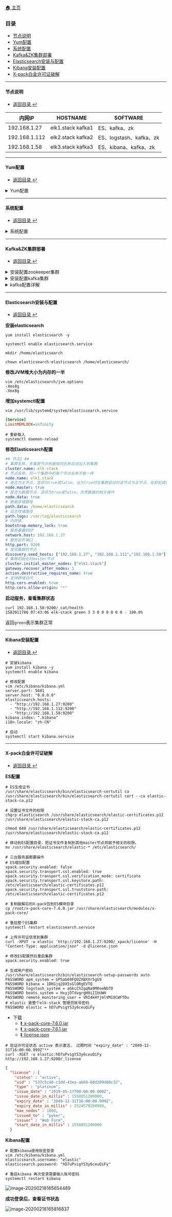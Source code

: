 [:house: 主页](../README.md) 
 
### 目录 
- [节点说明](#节点说明)
- [Yum配置](#yum配置)
- [系统配置](#系统配置)
- [Kafka&ZK集群部署](#kafkazk集群部署)
- [Elasticsearch安装与配置](#elasticsearch安装与配置)
- [Kibana安装配置](#kibana安装配置)
- [X-pack白金许可证破解](#x-pack白金许可证破解)

----

#### 节点说明
- [返回目录 :leftwards_arrow_with_hook:](#目录)

 | 内网IP        | HOSTNAME          | SOFTWARE                |
 | ------------- | ----------------- | ----------------------- |
 | 192.168.1.27  | elk1.stack kafka1 | ES、kafka、zk           |
 | 192.168.1.112 | elk2.stack kafka2 | ES、logstash、kafka、zk |
 | 192.168.1.58  | elk3.stack kafka3 | ES、kibana、kafka、zk   |

----

#### Yum配置
- [返回目录 :leftwards_arrow_with_hook:](#目录)

<details>
<summary>Yum配置</summary>
 
**elk-stack** yum文件: **elk.repo**

```ini
[elk-7.x]
name=Elastic repository for 7.x packages
baseurl=https://artifacts.elastic.co/packages/7.x/yum
gpgcheck=1
gpgkey=https://artifacts.elastic.co/GPG-KEY-elasticsearch
enabled=1
autorefresh=1
type=rpm-md
```
**zookeeper** yum文件: **mesosphere.repo**

```ini
[mesosphere]
name=Mesosphere Packages for EL 7 - $basearch
baseurl=http://repos.mesosphere.io/el/7/$basearch/
enabled=1
gpgcheck=0
[mesosphere-noarch]
name=Mesosphere Packages for EL 7 - noarch
baseurl=http://repos.mesosphere.io/el/7/noarch/
enabled=1
gpgcheck=0

[mesosphere-source]
name=Mesosphere Packages for EL 7 - $basearch - Source
baseurl=http://repos.mesosphere.io/el/7/SRPMS/
enabled=0
gpgcheck=0
```
**安装epel yum源，并更新系统**

```shell
yum install epel-release -y
yum clean all
yum makecache
yum update -y
```

**JDK安装**

```shell
yum install java-1.8.0-openjdk -y
```

</details>

----

#### 系统配置
- [返回目录 :leftwards_arrow_with_hook:](#目录)

<details>
<summary>系统配置</summary>
 
```shell
vim /etc/security/limits.conf
* hard nofile 65536
* soft nofile 65536
* soft nproc  65536
* hard nproc  65536

ulimit -n 65535

vim /etc/sysctl.conf
vm.max_map_count = 262144
net.core.somaxconn=65535
net.ipv4.ip_forward = 1

sysctl -p

swapoff -a
```

</details>
 
----

#### Kafka&ZK集群部署
- [返回目录 :leftwards_arrow_with_hook:](#目录)

<details>
<summary>安装配置zookeeper集群</summary>

```shell
# 安装zk
yum install mesosphere-zookeeper -y

# 修改配置
vim /etc/zookeeper/conf/zoo.cfg
maxClientCnxns=50
tickTime=2000
initLimit=10
syncLimit=5
dataDir=/var/lib/zookeeper
clientPort=2181
server.1=kafka1:2888:3888
server.2=kafka2:2888:3888
server.3=kafka3:2888:3888

# 每个节点设置不同的id
kafka1# echo 1 > /var/lib/zookeeper/myid
kafka2# echo 2 > /var/lib/zookeeper/myid
kafka3# echo 3 > /var/lib/zookeeper/myid

# 设置开机启动 启动服务
systemctl enable zookeeper
systemctl start zookeeper

# 查看端口监听
lsof -i:2181
COMMAND  PID USER   FD   TYPE DEVICE SIZE/OFF NODE NAME
java    2017 root   23u  IPv6  22946      0t0  TCP *:eforward (LISTEN)
```

</details>

<details>
<summary>安装配置kafka集群</summary>
 
```shell
#下载安装
cd /opt
wget http://mirror.rise.ph/apache/kafka/2.4.0/kafka_2.12-2.4.0.tgz && mv 
tar xvf kafka_2.12-2.4.0.tgz && mv kafka_2.12-2.4.0 kafka && cd kafka

# 修改配置
vim config/server.properties
broker.id=1  # 节点间的数字不一样即可
listeners=PLAINTEXT://192.168.1.27:9092 # IP为本机IP
num.network.threads=3
num.io.threads=8
socket.send.buffer.bytes=102400
socket.receive.buffer.bytes=102400
socket.request.max.bytes=104857600
log.dirs=/opt/kafka/logs/kafka-logs
num.partitions=1
num.recovery.threads.per.data.dir=1
offsets.topic.replication.factor=1
transaction.state.log.replication.factor=1
transaction.state.log.min.isr=1
log.retention.hours=168
log.segment.bytes=1073741824
log.retention.check.interval.ms=300000
zookeeper.connect=kafka1:2181,kafka2:2181,kafka3:2181
zookeeper.connection.timeout.ms=6000
group.initial.rebalance.delay.ms=0

# 启动服务
./bin/kafka-server-start.sh -daemon /opt/kafka/config/server.properties

# 查看服务
lsof -i:9092
COMMAND    PID USER   FD   TYPE  DEVICE SIZE/OFF NODE NAME
filebeat 25779 root    6u  IPv4 8517817      0t0  TCP elk1.stack:41220->elk1.stack:XmlIpcRegSvc (ESTABLISHED)
java     31778 root  121u  IPv6 8515337      0t0  TCP elk1.stack:XmlIpcRegSvc (LISTEN)
java     31778 root  137u  IPv6 8518920      0t0  TCP elk1.stack:41214->elk1.stack:XmlIpcRegSvc (ESTABLISHED)
java     31778 root  138u  IPv6 8511083      0t0  TCP elk1.stack:XmlIpcRegSvc->elk1.stack:41214 (ESTABLISHED)
java     31778 root  142u  IPv6 8520966      0t0  TCP elk1.stack:47010->elk3.stack:XmlIpcRegSvc (ESTABLISHED)
java     31778 root  146u  IPv6 8517806      0t0  TCP elk1.stack:57336->elk2.stack:XmlIpcRegSvc (ESTABLISHED)
java     31778 root  202u  IPv6 8511093      0t0  TCP elk1.stack:XmlIpcRegSvc->58.82.247.197:52590 (ESTABLISHED)
java     31778 root  203u  IPv6 8518953      0t0  TCP elk1.stack:XmlIpcRegSvc->elk1.stack:41220 (ESTABLISHED)
```
</details>

<details>
<summary>kafka配置详解</summary>
 
```ini
#当前机器在集群中的唯一标识，和zookeeper的myid性质一样
broker.id=1
#当前kafka对外提供服务的端口默认是9092
port=19092
#这个参数默认是关闭的，在0.8.1有个bug，DNS解析问题，失败率的问题。
host.name=192.168.1.224
#这个是borker进行网络处理的线程数
num.network.threads=3
#这个是borker进行I/O处理的线程数
num.io.threads=8
#消息存放的目录，这个目录可以配置为“，”逗号分割的表达式，上面的num.io.threads要大于这个目录的个数这个目录，如果配置多个目录，新创建的topic他把消息持久化的地方是，当前以逗号分割的目录中，那个分区数最少就放那一个
log.dirs=/usr/local/kafka/kafka_2.11-0.9.0.1/kafka_log
#发送缓冲区buffer大小，数据不是一下子就发送的，先回存储到缓冲区了到达一定的大小后在发送，能提高性能
socket.send.buffer.bytes=102400
#kafka接收缓冲区大小，当数据到达一定大小后在序列化到磁盘
socket.receive.buffer.bytes=102400
#这个参数是向kafka请求消息或者向kafka发送消息的请请求的最大数，这个值不能超过java的堆栈大小
socket.request.max.bytes=104857600
#默认的分区数，一个topic默认1个分区数
num.partitions=1
#默认消息的最大持久化时间，168小时，7天
log.retention.hours=168
#消息保存的最大值5M
message.max.byte=5242880
#kafka保存消息的副本数，如果一个副本失效了，另一个还可以继续提供服务
default.replication.factor=2
#取消息的最大直接数
replica.fetch.max.bytes=5242880
#这个参数是：因为kafka的消息是以追加的形式落地到文件，当超过这个值的时候，kafka会新起一个文件
log.segment.bytes=1073741824
#每隔300000毫秒去检查上面配置的log失效时间（log.retention.hours=168 ），到目录查看是否有过期的消息如果有，删除
log.retention.check.interval.ms=300000
#是否启用log压缩，一般不用启用，启用的话可以提高性能
log.cleaner.enable=false
#设置zookeeper的连接端口
zookeeper.connect=192.168.1.224:2181,192.168.1.225:2181,192.168.1.226:2181
```

</details>

----

#### Elasticsearch安装与配置
- [返回目录 :leftwards_arrow_with_hook:](#目录)

**安装elasticsearch**

```shell
yum install elasticsearch -y

systemctl enable elasticsearch.service

mkdir /home/elasticsearch

chown elasticsearch:elasticsearch /home/elasticsearch/
```

**修改JVM堆大小为内存的一半**

```she
vim /etc/elasticsearch/jvm.options
-Xms8g
-Xmx8g
```

**增加systemctl配置**

```shell
vim /usr/lib/systemd/system/elasticsearch.service
```
```ini
[Service]
LimitMEMLOCK=infinity
```
```shell
# 重新载入
systemctl daemon-reload
```
**修改Elasticsearch配置**
```yaml
## 节点1 ##
# 集群名称，多集群节点依据相同名称自动加入到集群
cluster.name: elk-stack
# 节点名称，同一个集群中的每个节点名称不能一样
node.name: elk1.stack
# 是否为主节点，选项为true或false，当为true时在集群启动时该节点为主节点，在宕机或任务挂掉之后会选举新的主节点，恢复后该节点依然为主节点
node.master: true
# 是否为数据节点，选项为true或false。负责数据的相关操作
node.data: true
# 数据存储路径
path.data: /home/elasticsearch
# 日志存储路径
path.logs: /var/log/elasticsearch
# 内存锁
bootstrap.memory_lock: true
# 服务暴露的IP
network.host: 192.168.1.27
# 服务监听端口
http.port: 9200
# 发现集群的节点
discovery.seed_hosts: ["192.168.1.27", "192.168.1.112","192.168.1.58"]
# 集群初始化时master节点
cluster.initial_master_nodes: ["elk1.stack"]
gateway.recover_after_nodes: 1
action.destructive_requires_name: true
# 支持跨域访问
http.cors.enabled: true
http.cors.allow-origin: "*"
```

**启动服务，查看集群状态**
```shell
curl 192.168.1.58:9200/_cat/health
1582011786 07:43:06 elk-stack green 3 3 0 0 0 0 0 0 - 100.0%
```
返回```green```表示集群正常

----

#### Kibana安装配置
- [返回目录 :leftwards_arrow_with_hook:](#目录)

```shell
# 安装kibana
yum install kibana -y
systemctl enable kibana

# 修改配置
vim /etc/kibana/kibana.yml
server.port: 5601
server.host: "0.0.0.0"
elasticsearch.hosts:
  - "http://192.168.1.27:9200"
  - "http://192.168.1.112:9200"
  - "http://192.168.1.58:9200"
kibana.index: ".kibana"
i18n.locale: "zh-CN"

# 启动
systemctl start kibana.service
```

----

#### X-pack白金许可证破解
- [返回目录 :leftwards_arrow_with_hook:](#目录)

**ES配置**

```shell
# ES生成证书
/usr/share/elasticsearch/bin/elasticsearch-certutil ca
/usr/share/elasticsearch/bin/elasticsearch-certutil cert --ca elastic-stack-ca.p12

# 设置证书文件的权限
chgrp elasticsearch /usr/share/elasticsearch/elastic-certificates.p12 /usr/share/elasticsearch/elastic-stack-ca.p12

chmod 640 /usr/share/elasticsearch/elastic-certificates.p12 /usr/share/elasticsearch/elastic-stack-ca.p12

# 移动到ES配置目录，把证书文件复制到其他master节点并赋予相关的权限。
mv /usr/share/elasticsearch/elastic-* /etc/elasticsearch/

# 三台服务器都要操作
# ES增加配置
xpack.security.enabled: false
xpack.security.transport.ssl.enabled: true
xpack.security.transport.ssl.verification_mode: certificate
xpack.security.transport.ssl.keystore.path: /etc/elasticsearch/elastic-certificates.p12
xpack.security.transport.ssl.truststore.path: /etc/elasticsearch/elastic-certificates.p12

# 复制破解后的X-pack包到ES模块目录
cp /root/x-pack-core-7.6.0.jar /usr/share/elasticsearch/modules/x-pack-core/

# 重启整个ES集群
systemctl restart elasticsearch.service

# 上传许可证信息到集群
curl -XPUT -u elastic 'http://192.168.1.27:9200/_xpack/license' -H "Content-Type: application/json" -d @license.json

# 修改ES配置然后重启集群
xpack.security.enabled: true

# 生成用户密码
/usr/share/elasticsearch/bin/elasticsearch-setup-passwords auto
PASSWORD apm_system = GP5ab69FQUZXBXXr5gG9
PASSWORD kibana = 1DKGjq2DX5sGlORgEVTQ
PASSWORD logstash_system = aGkcCh2gqNa9MOoeNbTO
PASSWORD beats_system = HxyjDTdvgrgH0iIIbUWH
PASSWORD remote_monitoring_user = VRI4kHYjmlVMI8CWFTDu
# elastic 是整个elk-stack 管理员账号密码
PASSWORD elastic = hD7uPvigYS3y6ceuQiFy 
```
- 下载
  - [:arrow_double_down: x-pack-core-7.6.0.jar](download/x-pack-core-7.6.0.jar)
  - [:arrow_double_down: x-pack-core-7.6.1.jar](download/x-pack-core-7.6.1.jar)
  - [:arrow_double_down: license.json](download/license.json)

```shell
# 验证许可证状态 active 表示激活， 过期时间 "expiry_date" : "2049-12-31T16:00:00.999Z"**
curl -XGET -u elastic:hD7uPvigYS3y6ceuQiFy http://192.168.1.27:9200/_license
```
```json
{
  "license" : {
    "status" : "active",
    "uid" : "537c5c48-c1dd-43ea-ab69-68d209d80c32",
    "type" : "platinum",
    "issue_date" : "2019-05-17T00:00:00.000Z",
    "issue_date_in_millis" : 1558051200000,
    "expiry_date" : "2049-12-31T16:00:00.999Z",
    "expiry_date_in_millis" : 2524579200999,
    "max_nodes" : 1000,
    "issued_to" : "pyker",
    "issuer" : "Web Form",
    "start_date_in_millis" : 1558051200000
  }
```

**Kibana配置**
```shell
# 配置kibana使用账密登录
vim /etc/kibana/kibana.yml
elasticsearch.username: "elastic"
elasticsearch.password: "hD7uPvigYS3y6ceuQiFy"

# 重启kibana 再次登录需要输入账号密码
systemctl restart kibana
```

![image-20200218165654489](./image/image-20200218165654489.png)


**成功登录后，查看证书状态**

![image-20200218165816837](./image/image-20200218165816837.png)

